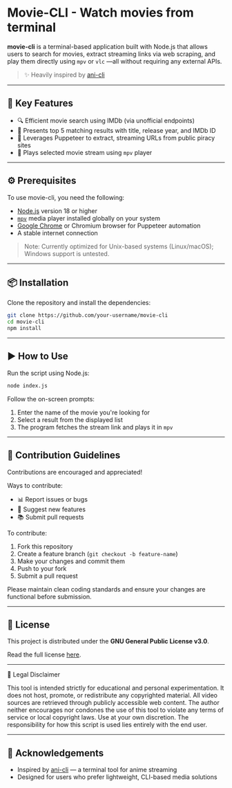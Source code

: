 # Movie-CLI - Watch movies from terminal

**movie-cli** is a terminal-based application built with Node.js that allows users to search for movies, extract streaming links via web scraping, and play them directly using `mpv` or `vlc` —all without requiring any external APIs.

> ✨ Heavily inspired by [ani-cli](https://github.com/pystardust/ani-cli)

---

## 🌟 Key Features

- 🔍 Efficient movie search using IMDb (via unofficial endpoints)
- 🔢 Presents top 5 matching results with title, release year, and IMDb ID
- 🧠 Leverages Puppeteer to extract, streaming URLs from public piracy sites
- 🎥 Plays selected movie stream using `mpv` player

---

## ⚙️ Prerequisites

To use movie-cli, you need the following:

- [Node.js](https://nodejs.org/) version 18 or higher
- [`mpv`](https://mpv.io/) media player installed globally on your system
- [Google Chrome](https://www.google.com/chrome/) or Chromium browser for Puppeteer automation
- A stable internet connection

> Note: Currently optimized for Unix-based systems (Linux/macOS); Windows support is untested.

---

## 📦 Installation

Clone the repository and install the dependencies:

```bash
git clone https://github.com/your-username/movie-cli
cd movie-cli
npm install
```

---

## ▶️ How to Use

Run the script using Node.js:

```bash
node index.js
```

Follow the on-screen prompts:

1. Enter the name of the movie you're looking for
2. Select a result from the displayed list
3. The program fetches the stream link and plays it in `mpv`

---

## 📝 Contribution Guidelines

Contributions are encouraged and appreciated!

Ways to contribute:

- 📊 Report issues or bugs
- 🚀 Suggest new features
- 📚 Submit pull requests

To contribute:

1. Fork this repository
2. Create a feature branch (`git checkout -b feature-name`)
3. Make your changes and commit them
4. Push to your fork
5. Submit a pull request

Please maintain clean coding standards and ensure your changes are functional before submission.

---

## 📄 License

This project is distributed under the **GNU General Public License v3.0**.

Read the full license [here](https://www.gnu.org/licenses/gpl-3.0.html).

---

📌 Legal Disclaimer

This tool is intended strictly for educational and personal experimentation. It does not host, promote, or redistribute any copyrighted material. All video sources are retrieved through publicly accessible web content. The author neither encourages nor condones the use of this tool to violate any terms of service or local copyright laws.
Use at your own discretion. The responsibility for how this script is used lies entirely with the end user.

---

## 🚀 Acknowledgements

- Inspired by [ani-cli](https://github.com/pystardust/ani-cli) — a terminal tool for anime streaming
- Designed for users who prefer lightweight, CLI-based media solutions
